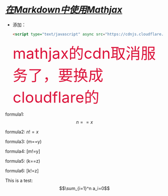 <script type="text/x-mathjax-config">
MathJax.Hub.Config({
  tex2jax: {inlineMath: [['$','$'], ['\\(','\\)']]}
});
</script>
<script type="text/javascript" async src="https://cdnjs.cloudflare.com/ajax/libs/mathjax/2.7.5/MathJax.js?config=TeX-MML-AM_CHTML"></script>
# ***<u>在Markdown中使用Mathjax</u>***

* 添加：

  ```html
  <script type="text/javascript" async src="https://cdnjs.cloudflare.com/ajax/libs/mathjax/2.7.1/MathJax.js?config=TeX-AMS-MML_HTMLorMML"> </script>
  ```

  ​		<font color="crimson" size="10px">mathjax的cdn取消服务了，要换成cloudflare的</font>

formula1: $$n==x$$

formula2: $n!=x$

formula3: (m==y)

formula4: [m!=y]

formula5: \(k==z\)

formula6: \[k!=z\]

This is a test:$$\sum_{i=1}^n a_i=0$$

